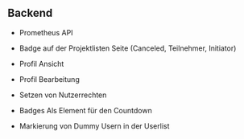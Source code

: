 ## Backend
* Prometheus API
* Badge auf der Projektlisten Seite (Canceled, Teilnehmer, Initiator)

* Profil Ansicht
* Profil Bearbeitung
* Setzen von Nutzerrechten
* Badges Als Element für den Countdown
* Markierung von Dummy Usern in der Userlist